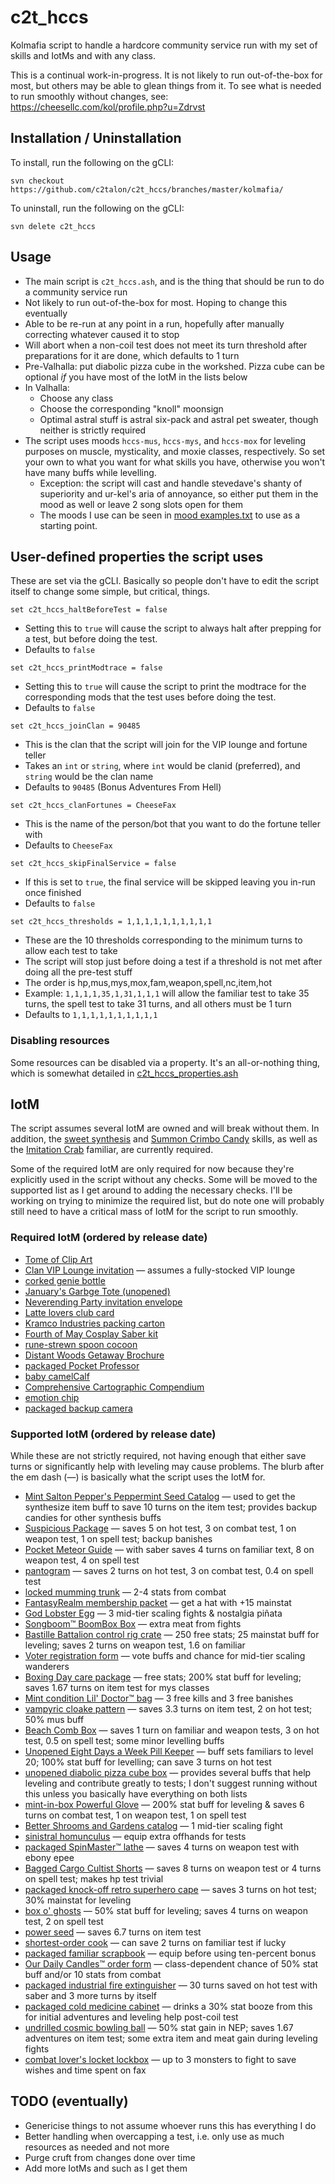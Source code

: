 # c2t_hccs

Kolmafia script to handle a hardcore community service run with my set of skills and IotMs and with any class.

This is a continual work-in-progress. It is not likely to run out-of-the-box for most, but others may be able to glean things from it. To see what is needed to run smoothly without changes, see: https://cheesellc.com/kol/profile.php?u=Zdrvst

## Installation / Uninstallation

To install, run the following on the gCLI:

`svn checkout https://github.com/c2talon/c2t_hccs/branches/master/kolmafia/`

To uninstall, run the following on the gCLI:

`svn delete c2t_hccs`

## Usage

* The main script is `c2t_hccs.ash`, and is the thing that should be run to do a community service run
* Not likely to run out-of-the-box for most. Hoping to change this eventually
* Able to be re-run at any point in a run, hopefully after manually correcting whatever caused it to stop
* Will abort when a non-coil test does not meet its turn threshold after preparations for it are done, which defaults to 1 turn
* Pre-Valhalla: put diabolic pizza cube in the workshed. Pizza cube can be optional _if_ you have most of the IotM in the lists below
* In Valhalla:
    - Choose any class
    - Choose the corresponding "knoll" moonsign
    - Optimal astral stuff is astral six-pack and astral pet sweater, though neither is strictly required
* The script uses moods `hccs-mus`, `hccs-mys`, and `hccs-mox` for leveling purposes on muscle, mysticality, and moxie classes, respectively. So set your own to what you want for what skills you have, otherwise you won't have many buffs while levelling.
    - Exception: the script will cast and handle stevedave's shanty of superiority and ur-kel's aria of annoyance, so either put them in the mood as well or leave 2 song slots open for them
    - The moods I use can be seen in [mood examples.txt](https://github.com/c2talon/c2t_hccs/blob/master/mood%20examples.txt) to use as a starting point.

## User-defined properties the script uses

These are set via the gCLI. Basically so people don't have to edit the script itself to change some simple, but critical, things.

`set c2t_hccs_haltBeforeTest = false`
* Setting this to `true` will cause the script to always halt after prepping for a test, but before doing the test.
* Defaults to `false`

`set c2t_hccs_printModtrace = false`
* Setting this to `true` will cause the script to print the modtrace for the corresponding mods that the test uses before doing the test.
* Defaults to `false`

`set c2t_hccs_joinClan = 90485`
* This is the clan that the script will join for the VIP lounge and fortune teller
* Takes an `int` or `string`, where `int` would be clanid (preferred), and `string` would be the clan name
* Defaults to `90485` (Bonus Adventures From Hell)

`set c2t_hccs_clanFortunes = CheeseFax`
* This is the name of the person/bot that you want to do the fortune teller with
* Defaults to `CheeseFax`

`set c2t_hccs_skipFinalService = false`
* If this is set to `true`, the final service will be skipped leaving you in-run once finished
* Defaults to `false`

`set c2t_hccs_thresholds = 1,1,1,1,1,1,1,1,1,1`
* These are the 10 thresholds corresponding to the minimum turns to allow each test to take
* The script will stop just before doing a test if a threshold is not met after doing all the pre-test stuff
* The order is hp,mus,mys,mox,fam,weapon,spell,nc,item,hot
* Example: `1,1,1,1,35,1,31,1,1,1` will allow the familiar test to take 35 turns, the spell test to take 31 turns, and all others must be 1 turn
* Defaults to `1,1,1,1,1,1,1,1,1,1`

### Disabling resources

Some resources can be disabled via a property. It's an all-or-nothing thing, which is somewhat detailed in [c2t_hccs_properties.ash](https://github.com/C2Talon/c2t_hccs/blob/master/kolmafia/scripts/c2t_hccs/c2t_hccs_properties.ash#L65)

## IotM

The script assumes several IotM are owned and will break without them. In addition, the [sweet synthesis](https://kol.coldfront.net/thekolwiki/index.php/Sweet_Synthesis) and [Summon Crimbo Candy](https://kol.coldfront.net/thekolwiki/index.php/Summon_Crimbo_Candy) skills, as well as the [Imitation Crab](https://kol.coldfront.net/thekolwiki/index.php/Imitation_Crab) familiar, are currently required.

Some of the required IotM are only required for now because they're explicitly used in the script without any checks. Some will be moved to the supported list as I get around to adding the necessary checks. I'll be working on trying to minimize the required list, but do note one will probably still need to have a critical mass of IotM for the script to run smoothly.

### Required IotM (ordered by release date)
* [Tome of Clip Art](https://kol.coldfront.net/thekolwiki/index.php/Tome_of_Clip_Art)
* [Clan VIP Lounge invitation](https://kol.coldfront.net/thekolwiki/index.php/Clan_VIP_Lounge_invitation) &mdash; assumes a fully-stocked VIP lounge
* [corked genie bottle](https://kol.coldfront.net/thekolwiki/index.php/Corked_genie_bottle)
* [January's Garbge Tote (unopened)](https://kol.coldfront.net/thekolwiki/index.php/January%27s_Garbage_Tote_(unopened))
* [Neverending Party invitation envelope](https://kol.coldfront.net/thekolwiki/index.php/Neverending_Party_invitation_envelope)
* [Latte lovers club card](https://kol.coldfront.net/thekolwiki/index.php/Latte_lovers_club_card)
* [Kramco Industries packing carton](https://kol.coldfront.net/thekolwiki/index.php/Kramco_Industries_packing_carton)
* [Fourth of May Cosplay Saber kit](https://kol.coldfront.net/thekolwiki/index.php/Fourth_of_May_Cosplay_Saber_Kit)
* [rune-strewn spoon cocoon](https://kol.coldfront.net/thekolwiki/index.php/Rune-strewn_spoon_cocoon)
* [Distant Woods Getaway Brochure](https://kol.coldfront.net/thekolwiki/index.php/Distant_Woods_Getaway_Brochure)
* [packaged Pocket Professor](https://kol.coldfront.net/thekolwiki/index.php/Packaged_Pocket_Professor)
* [baby camelCalf](https://kol.coldfront.net/thekolwiki/index.php/Baby_camelCalf)
* [Comprehensive Cartographic Compendium](https://kol.coldfront.net/thekolwiki/index.php/Comprehensive_Cartographic_Compendium)
* [emotion chip](https://kol.coldfront.net/thekolwiki/index.php/Emotion_chip)
* [packaged backup camera](https://kol.coldfront.net/thekolwiki/index.php/Packaged_backup_camera)

### Supported IotM (ordered by release date)

While these are not strictly required, not having enough that either save turns or significantly help with leveling may cause problems. The blurb after the em dash (&mdash;) is basically what the script uses the IotM for.

* [Mint Salton Pepper's Peppermint Seed Catalog](https://kol.coldfront.net/thekolwiki/index.php/Mint_Salton_Pepper%27s_Peppermint_Seed_Catalog) &mdash; used to get the synthesize item buff to save 10 turns on the item test; provides backup candies for other synthesis buffs
* [Suspicious Package](https://kol.coldfront.net/thekolwiki/index.php/Suspicious_package) &mdash; saves 5 on hot test, 3 on combat test, 1 on weapon test, 1 on spell test; backup banishes
* [Pocket Meteor Guide](https://kol.coldfront.net/thekolwiki/index.php/Pocket_Meteor_Guide) &mdash; with saber saves 4 turns on familiar text, 8 on weapon test, 4 on spell test
* [pantogram](https://kol.coldfront.net/thekolwiki/index.php/Pantogram) &mdash; saves 2 turns on hot test, 3 on combat test, 0.4 on spell test
* [locked mumming trunk](https://kol.coldfront.net/thekolwiki/index.php/Locked_mumming_trunk) &mdash; 2-4 stats from combat
* [FantasyRealm membership packet](https://kol.coldfront.net/thekolwiki/index.php/FantasyRealm_membership_packet) &mdash; get a hat with +15 mainstat
* [God Lobster Egg](https://kol.coldfront.net/thekolwiki/index.php/God_Lobster_Egg) &mdash; 3 mid-tier scaling fights & nostalgia pi&ntilde;ata
* [Songboom&trade; BoomBox Box](https://kol.coldfront.net/thekolwiki/index.php/SongBoom%E2%84%A2_BoomBox_Box) &mdash; extra meat from fights
* [Bastille Battalion control rig crate](https://kol.coldfront.net/thekolwiki/index.php/Bastille_Battalion_control_rig_crate) &mdash; 250 free stats; 25 mainstat buff for leveling; saves 2 turns on weapon test, 1.6 on familiar
* [Voter registration form](https://kol.coldfront.net/thekolwiki/index.php/Voter_registration_form) &mdash; vote buffs and chance for mid-tier scaling wanderers
* [Boxing Day care package](https://kol.coldfront.net/thekolwiki/index.php/Boxing_Day_care_package) &mdash; free stats; 200% stat buff for leveling; saves 1.67 turns on item test for mys classes
* [Mint condition Lil' Doctor&trade; bag](https://kol.coldfront.net/thekolwiki/index.php/Mint_condition_Lil%27_Doctor%E2%84%A2_bag) &mdash; 3 free kills and 3 free banishes
* [vampyric cloake pattern](https://kol.coldfront.net/thekolwiki/index.php/Vampyric_cloake_pattern) &mdash; saves 3.3 turns on item test, 2 on hot test; 50% mus buff
* [Beach Comb Box](https://kol.coldfront.net/thekolwiki/index.php/Beach_Comb_Box) &mdash; saves 1 turn on familiar and weapon tests, 3 on hot test, 0.5 on spell test; some minor levelling buffs
* [Unopened Eight Days a Week Pill Keeper](https://kol.coldfront.net/thekolwiki/index.php/Unopened_Eight_Days_a_Week_Pill_Keeper) &mdash; buff sets familiars to level 20; 100% stat buff for levelling; can save 3 turns on hot test
* [unopened diabolic pizza cube box](https://kol.coldfront.net/thekolwiki/index.php/Unopened_diabolic_pizza_cube_box) &mdash; provides several buffs that help leveling and contribute greatly to tests; I don't suggest running without this unless you basically have everything on both lists
* [mint-in-box Powerful Glove](https://kol.coldfront.net/thekolwiki/index.php/Mint-in-box_Powerful_Glove) &mdash; 200% stat buff for leveling & saves 6 turns on combat test, 1 on weapon test, 1 on spell test
* [Better Shrooms and Gardens catalog](https://kol.coldfront.net/thekolwiki/index.php/Better_Shrooms_and_Gardens_catalog) &mdash; 1 mid-tier scaling fight
* [sinistral homunculus](https://kol.coldfront.net/thekolwiki/index.php/Sinistral_homunculus) &mdash; equip extra offhands for tests
* [packaged SpinMaster&trade; lathe](https://kol.coldfront.net/thekolwiki/index.php/Packaged_SpinMaster%E2%84%A2_lathe) &mdash; saves 4 turns on weapon test with ebony epee
* [Bagged Cargo Cultist Shorts](https://kol.coldfront.net/thekolwiki/index.php/Bagged_Cargo_Cultist_Shorts) &mdash; saves 8 turns on weapon test or 4 turns on spell test; makes hp test trivial
* [packaged knock-off retro superhero cape](https://kol.coldfront.net/thekolwiki/index.php/Packaged_knock-off_retro_superhero_cape) &mdash; saves 3 turns on hot test; 30% mainstat for leveling
* [box o' ghosts](https://kol.coldfront.net/thekolwiki/index.php/Box_o%27_ghosts) &mdash; 50% stat buff for leveling; saves 4 turns on weapon test, 2 on spell test
* [power seed](https://kol.coldfront.net/thekolwiki/index.php/Power_seed) &mdash; saves 6.7 turns on item test
* [shortest-order cook](https://kol.coldfront.net/thekolwiki/index.php/Shortest-order_cook) &mdash; can save 2 turns on familiar test if lucky
* [packaged familiar scrapbook](https://kol.coldfront.net/thekolwiki/index.php/Packaged_familiar_scrapbook) &mdash; equip before using ten-percent bonus
* [Our Daily Candles&trade; order form](https://kol.coldfront.net/thekolwiki/index.php/Our_Daily_Candles%E2%84%A2_order_form) &mdash; class-dependent chance of 50% stat buff and/or 10 stats from combat
* [packaged industrial fire extinguisher](https://kol.coldfront.net/thekolwiki/index.php/Packaged_industrial_fire_extinguisher) &mdash; 30 turns saved on hot test with saber and 3 more turns by itself
* [packaged cold medicine cabinet](https://kol.coldfront.net/thekolwiki/index.php/Packaged_cold_medicine_cabinet) &mdash; drinks a 30% stat booze from this for initial adventures and leveling help post-coil test
* [undrilled cosmic bowling ball](https://kol.coldfront.net/thekolwiki/index.php/Undrilled_cosmic_bowling_ball) &mdash; 50% stat gain in NEP; saves 1.67 adventures on item test; some extra item and meat gain during leveling fights
* [combat lover's locket lockbox](https://kol.coldfront.net/thekolwiki/index.php/Combat_lover%27s_locket_lockbox) &mdash; up to 3 monsters to fight to save wishes and time spent on fax

## TODO (eventually)

* Genericise things to not assume whoever runs this has everything I do
* Better handling when overcapping a test, i.e. only use as much resources as needed and not more
* Purge cruft from changes done over time
* Add more IotMs and such as I get them

